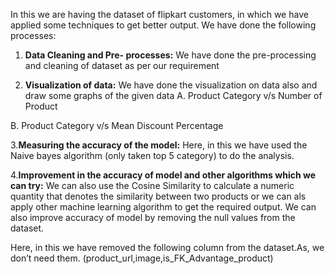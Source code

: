 In this we are having the dataset of flipkart customers, in which we have applied some techniques to get better output.
We have done the following processes:

1. **Data Cleaning and Pre- processes:**
We have done the pre-processing and cleaning of dataset as per our requirement

2. **Visualization of data:**
We have done the visualization on data also and draw some graphs of the given data
  A. Product Category v/s Number of Product
  
  B. Product Category v/s Mean Discount Percentage

3.**Measuring the accuracy of the model:**
Here, in this we have used the Naive bayes algorithm (only taken top 5 category) to do the analysis.


4.**Improvement in the accuracy of model and other algorithms which we can try:**
We can also use the Cosine Similarity to calculate a numeric quantity that denotes the similarity between two products or we can als apply other machine learning algorithm to get the required output. We can also improve accuracy of model by removing the null values from the dataset.


Here, in this we have removed the following column from the dataset.As, we don’t need them. (product_url,image,is_FK_Advantage_product)





